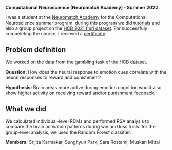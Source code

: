 **Computational Neuroscience (Neuromatch Academy) - Summer 2022**

I was a student at the [Neuromatch Academy](https://academy.neuromatch.io/) for the Computational Neuroscience summer program. during this program we did [tutorials](https://compneuro.neuromatch.io/tutorials/intro.html) and also a group project on the [HCB 2021 fmri dataset](https://www.humanconnectome.org/). For successfuly compeleting the course, I recieved a [certificate](https://github.com/SaraRostami/IndependentCodingVentures/blob/c1bc8809b3490ccfb022f2c099091c930b961583/NeuromatchAcademy_Summer2022/NMA_Student_summer2022.pdf).

## Problem definition
We worked on the data from the gambling task of the HCB dataset.<p>**Question:** How does the neural response to emotion cues correlate with the neural responses to reward and punishment?</p><p>**Hypothesis:** Brain areas more active during emotion cognition would also show higher activity on receiving reward and/or punishment feedback.</p>

## What we did
We calculated individual-level RDMs and performed RSA analysis to compare the brain activation patterns during win and loss trials. for the group-level analysis, we used the Random Forest classifier.

**Members:** Srijita Karmakar, Sunghyun Park, Sara Rostami, Muskan Mittal
